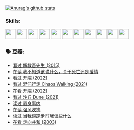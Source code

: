 
[![Anurag's github stats](https://github-readme-stats.vercel.app/api?username=w940853815)](https://github.com/anuraghazra/github-readme-stats)

### Skills:

<code><img height="32" src="https://cdn.jsdelivr.net/npm/simple-icons@v5/icons/python.svg"></code>
<code><img height="32" src="https://cdn.jsdelivr.net/npm/simple-icons@v5/icons/javascript.svg"></code>
<code><img height="32" src="https://cdn.jsdelivr.net/npm/simple-icons@v5/icons/django.svg"></code>
<code><img height="32" src="https://cdn.jsdelivr.net/npm/simple-icons@v5/icons/flask.svg"></code>
<code><img height="32" src="https://cdn.jsdelivr.net/npm/simple-icons@v5/icons/vuetify.svg"></code>
<code><img height="32" src="https://cdn.jsdelivr.net/npm/simple-icons@v5/icons/git.svg"></code>
<code><img height="32" src="https://cdn.jsdelivr.net/npm/simple-icons@v5/icons/docker.svg"></code>
<code><img height="32" src="https://cdn.jsdelivr.net/npm/simple-icons@v5/icons/postgresql.svg"></code>
<code><img height="32" src="https://cdn.jsdelivr.net/npm/simple-icons@v5/icons/elasticsearch.svg"></code>
<code><img height="32" src="https://cdn.jsdelivr.net/npm/simple-icons@v5/icons/macos.svg"></code>
<code><img height="32" src="https://cdn.jsdelivr.net/npm/simple-icons@v5/icons/linux.svg"></code>

### 🗣 豆瓣:

<!-- DOUBAN-ACTIVITIES:START -->
- [看过 解救吾先生‎ (2015)](https://www.douban.com/people/136069238/status/3744047085/?_i=43624122)
- [在读 我不知道该说什么，关于死亡还是爱情](https://www.douban.com/people/136069238/status/3742672820/?_i=43624122)
- [看过 开端‎ (2022)](https://www.douban.com/people/136069238/status/3737530861/?_i=43624122)
- [看过 混沌行走 Chaos Walking‎ (2021)](https://www.douban.com/people/136069238/status/3734828206/?_i=43624122)
- [在看 开端‎ (2022)](https://www.douban.com/people/136069238/status/3733533297/?_i=43624122)
- [看过 沙丘 Dune‎ (2021)](https://www.douban.com/people/136069238/status/3726869471/?_i=43624122)
- [读过 置身事内](https://www.douban.com/people/136069238/status/3726223867/?_i=43624122)
- [在读 强风吹拂](https://www.douban.com/people/136069238/status/3725395475/?_i=43624122)
- [读过 当我谈跑步时我谈些什么](https://www.douban.com/people/136069238/status/3715422296/?_i=43624122)
- [在看 走向共和‎ (2003)](https://www.douban.com/people/136069238/status/3711470443/?_i=43624122)
<!-- DOUBAN-ACTIVITIES:END -->
<!--
**w940853815/w940853815** is a ✨ _special_ ✨ repository because its `README.md` (this file) appears on your GitHub profile.

Here are some ideas to get you started:

- 🔭 I’m currently working on ...
- 🌱 I’m currently learning ...
- 👯 I’m looking to collaborate on ...
- 🤔 I’m looking for help with ...
- 💬 Ask me about ...
- 📫 How to reach me: ...
- 😄 Pronouns: ...
- ⚡ Fun fact: ...
-->
